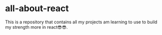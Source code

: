 # all-about-react
This is a repository that contains all my projects am learning to use to  build my strength more in react😎😎.
